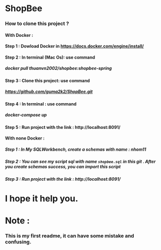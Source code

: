 # ShopBee
### How to clone this project ?
#### With Docker :
#### Step 1 : Dowload Docker in https://docs.docker.com/engine/install/
#### Step 2 : In terminal (Mac Os): use command  
##### docker pull thuanvn2002/shopbee:shopbee-spring
#### Step 3 : Clone this project: use command 
##### https://github.com/guma2k2/ShopBee.git
#### Step 4 : In terminal : use command 
##### docker-compose up 
#### Step 5 : Run project with the link : http://localhost:8091/


#### With none Docker :
##### Step 1 : In My SQLWorkbench, create a schemas with name : nhom11
##### Step 2 : You can see my script sql with name `shopbee.sql` in this git . After you create schemas success, you can import this script 
##### Step 3 : Run project with the link : http://localhost:8091/

# I hope it help you. 
# Note : 
### This is my first readme, it can have some mistake and confusing.

